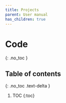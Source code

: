 ```yaml
---
title: Projects
parent: User manual
has_children: true
---
```


# Code
{: .no_toc }

## Table of contents
{: .no_toc .text-delta }

1. TOC
{:toc}